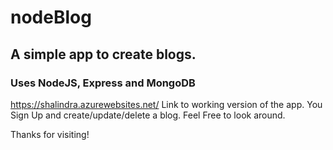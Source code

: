 # nodeBlog
## A simple app to create blogs.
### Uses NodeJS, Express and MongoDB

<https://shalindra.azurewebsites.net/>
Link to working version of the app. You Sign Up and create/update/delete a blog. Feel Free to look around.

Thanks for visiting! 


